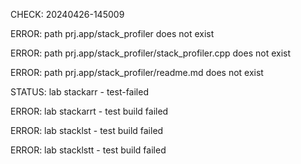 CHECK: 20240426-145009
ERROR: path prj.app/stack_profiler does not exist
ERROR: path prj.app/stack_profiler/stack_profiler.cpp does not exist
ERROR: path prj.app/stack_profiler/readme.md does not exist
STATUS: lab stackarr - test-failed
ERROR: lab stackarrt - test build failed
ERROR: lab stacklst - test build failed
ERROR: lab stacklstt - test build failed
